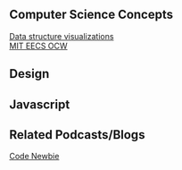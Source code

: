 Computer Science Concepts
---
[Data structure visualizations](http://www.cs.usfca.edu/~galles/visualization/Algorithms.html)  
[MIT EECS OCW](https://ocw.mit.edu/courses/electrical-engineering-and-computer-science/)  

Design
---

Javascript
---


Related Podcasts/Blogs
---
[Code Newbie](https://www.codenewbie.org/podcast)
